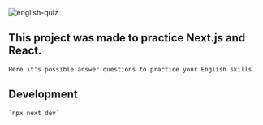 ![english-quiz](https://user-images.githubusercontent.com/70960219/106385464-371ce800-63af-11eb-88dc-a05b5bcc82f0.gif)

## This project was made to practice Next.js and React.

    Here it's possible answer questions to practice your English skills.


## Development

    `npx next dev`